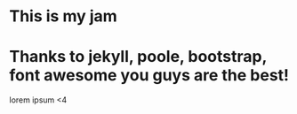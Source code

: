 # This is my jam

# Thanks to jekyll, poole, bootstrap, font awesome you guys are the best!


lorem ipsum
<4
